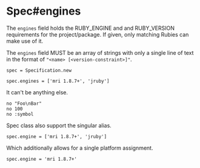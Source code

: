 # Spec#engines

The `engines` field holds the RUBY_ENGINE and and RUBY_VERSION requirements for
the project/package. If given, only matching Rubies can make use of it.

The `engines` field MUST be an array of strings with only a single line of text
in the format of `"<name> [<version-constraint>]"`.

    spec = Specification.new

    spec.engines = ['mri 1.8.7+', 'jruby']

It can't be anything else.

    no "Foo\nBar"
    no 100
    no :symbol

Spec class also support the singular alias.

    spec.engine = ['mri 1.8.7+', 'jruby']

Which additionally allows for a single platform assignment.

    spec.engine = 'mri 1.8.7+'


